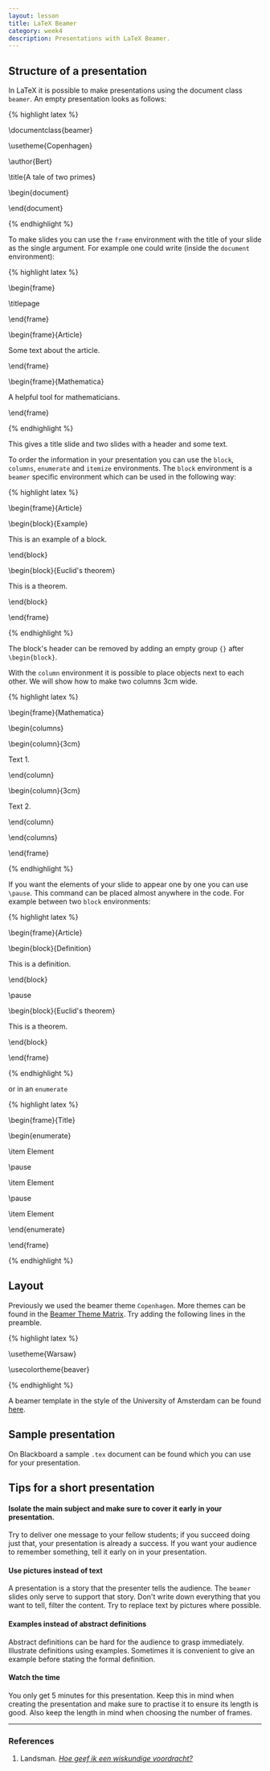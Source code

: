 ```yaml
---
layout: lesson
title: LaTeX Beamer
category: week4
description: Presentations with LaTeX Beamer.
---
```


Structure of a presentation
---------------------------

In LaTeX it is possible to make presentations using the document class
`beamer`. An empty presentation looks as follows:

{% highlight latex %}

\documentclass{beamer}

\usetheme{Copenhagen}

\author{Bert}

\title{A tale of two primes}

\begin{document}

\end{document}

{% endhighlight %}

To make slides you can use the `frame` environment with the title of
your slide as the single argument. For example one could write (inside
the `document` environment):

{% highlight latex %}

\begin{frame}

\titlepage

\end{frame}

\begin{frame}{Article}

Some text about the article.

\end{frame}

\begin{frame}{Mathematica}

A helpful tool for mathematicians.

\end{frame}

{% endhighlight %}

This gives a title slide and two slides with a header and some text.

To order the information in your presentation you can use the `block`,
`columns`, `enumerate` and `itemize` environments. The `block`
environment is a `beamer` specific environment which can be used in the
following way:

{% highlight latex %}

\begin{frame}{Article}

\begin{block}{Example}

This is an example of a block.

\end{block}

\begin{block}{Euclid's theorem}

This is a theorem.

\end{block}

\end{frame}

{% endhighlight %}

The block's header can be removed by adding an empty group `{}` after
`\begin{block}`.

With the `column` environment it is possible to place objects next to
each other. We will show how to make two columns 3cm wide.

{% highlight latex %}

\begin{frame}{Mathematica}

\begin{columns}

\begin{column}{3cm}

Text 1.

\end{column}

\begin{column}{3cm}

Text 2.

\end{column}

\end{columns}

\end{frame}

{% endhighlight %}

If you want the elements of your slide to appear one by one you can use
`\pause`. This command can be placed almost anywhere in the code. For
example between two `block` environments:

{% highlight latex %}

\begin{frame}{Article}

\begin{block}{Definition}

This is a definition.

\end{block}

\pause

\begin{block}{Euclid's theorem}

This is a theorem.

\end{block}

\end{frame}

{% endhighlight %}

or in an `enumerate`

{% highlight latex %}

\begin{frame}{Title}

\begin{enumerate}

\item Element

\pause

\item Element

\pause

\item Element

\end{enumerate}

\end{frame}

{% endhighlight %}

Layout
------

Previously we used the beamer theme `Copenhagen`. More themes can be
found in the [Beamer Theme
Matrix](http://www.hartwork.org/beamer-theme-matrix/). Try adding the
following lines in the preamble.

{% highlight latex %}

\usetheme{Warsaw}

\usecolortheme{beaver}

{% endhighlight %}

A beamer template in the style of the University of Amsterdam can be
found [here](http://bliggy.net/UvABeamer.html).

Sample presentation
-------------------

On Blackboard a sample `.tex` document can be found which you can use
for your presentation.

Tips for a short presentation
-----------------------------

#### Isolate the main subject and make sure to cover it early in your presentation.

Try to deliver one message to your fellow students; if you succeed doing
just that, your presentation is already a success. If you want your
audience to remember something, tell it early on in your presentation.

#### Use pictures instead of text

A presentation is a story that the presenter tells the audience. The
`beamer` slides only serve to support that story. Don't write down
everything that you want to tell, filter the content. Try to replace
text by pictures where possible.

#### Examples instead of abstract definitions

Abstract definitions can be hard for the audience to grasp immediately.
Illustrate definitions using examples. Sometimes it is convenient to
give an example before stating the formal definition.

#### Watch the time

You only get 5 minutes for this presentation. Keep this in mind when
creating the presentation and make sure to practise it to ensure its
length is good. Also keep the length in mind when choosing the number of
frames.

------------------------------------------------------------------------

### References

1.  Landsman. [*Hoe geef ik een wiskundige
    voordracht?*](http://www.nieuwarchief.nl/serie5/pdf/naw5-2001-02-4-351.pdf)
